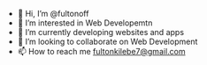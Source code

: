- 👋 Hi, I’m @fultonoff
- 👀 I’m interested in Web Developemtn
- 🌱 I’m currently developing websites and apps
- 💞️ I’m looking to collaborate on Web Development
- 📫 How to reach me fultonkilebe7@gmail.com

<!---
fultonoff/fultonoff is a ✨ special ✨ repository because its `README.md` (this file) appears on your GitHub profile.
You can click the Preview link to take a look at your changes.
--->
